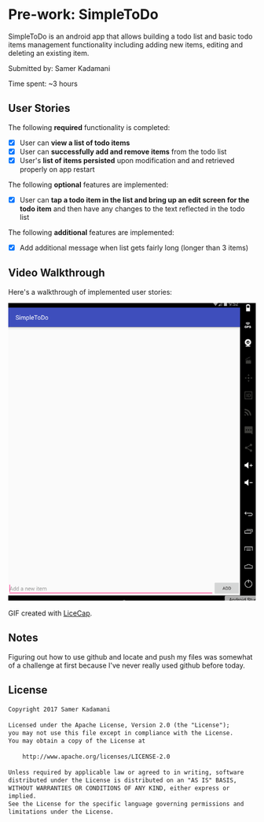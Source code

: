 # Pre-work: SimpleToDo

SimpleToDo is an android app that allows building a todo list and basic todo items management functionality including adding new items, editing and deleting an existing item.

Submitted by: Samer Kadamani

Time spent: ~3 hours
## User Stories

The following **required** functionality is completed:

* [x] User can **view a list of todo items**
* [x] User can **successfully add and remove items** from the todo list
* [x] User's **list of items persisted** upon modification and and retrieved properly on app restart

The following **optional** features are implemented:

* [x] User can **tap a todo item in the list and bring up an edit screen for the todo item** and then have any changes to the text reflected in the todo list

The following **additional** features are implemented:

* [x] Add additional message when list gets fairly long (longer than 3 items)

## Video Walkthrough

Here's a walkthrough of implemented user stories:

<img src='https://github.com/kadamani/SimpleToDo/blob/master/walkthrough0.gif' title='Video Walkthrough' width='' alt='Video Walkthrough' />

GIF created with [LiceCap](http://www.cockos.com/licecap/).

## Notes

Figuring out how to use github and locate and push my files was somewhat of a challenge at first because I've never really used github before today. 

## License

    Copyright 2017 Samer Kadamani

    Licensed under the Apache License, Version 2.0 (the "License");
    you may not use this file except in compliance with the License.
    You may obtain a copy of the License at

        http://www.apache.org/licenses/LICENSE-2.0

    Unless required by applicable law or agreed to in writing, software
    distributed under the License is distributed on an "AS IS" BASIS,
    WITHOUT WARRANTIES OR CONDITIONS OF ANY KIND, either express or implied.
    See the License for the specific language governing permissions and
    limitations under the License.
